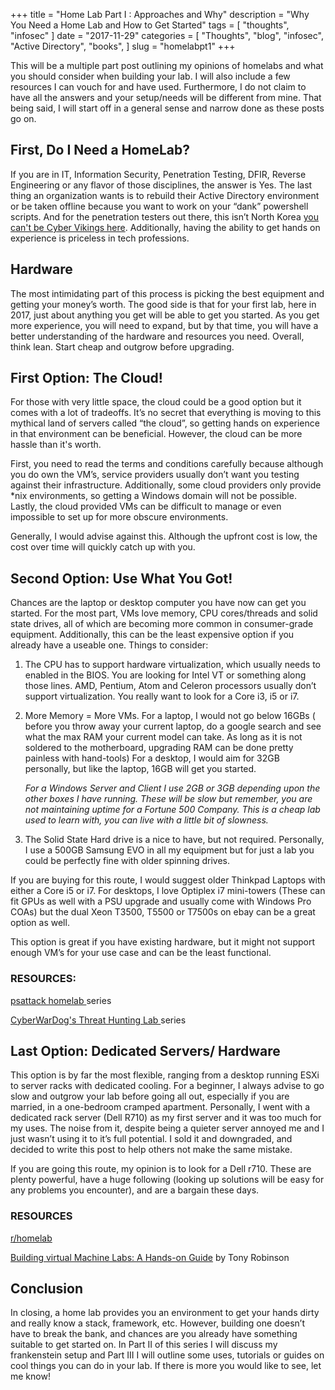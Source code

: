 +++
title = "Home Lab Part I : Approaches and Why"
description = "Why You Need a Home Lab and How to Get Started"
tags = [ "thoughts", "infosec" ]
date = "2017-11-29"
categories = [
  "Thoughts",
  "blog",
  "infosec",
  "Active Directory", 
  "books",
]
slug = "homelabpt1"
+++


This will be a multiple part post outlining my opinions of homelabs and what you should consider when building your lab. I will also include a few resources I can vouch for and have used. Furthermore, I do not claim to have all the answers and your setup/needs will be different from mine. That being said, I will start off in a general sense and narrow done as these posts go on. 

## First, Do I Need a HomeLab?

If you are in IT, Information Security, Penetration Testing, DFIR, Reverse Engineering or any flavor of those disciplines, the answer is Yes. The last thing an organization wants is to rebuild their Active Directory environment or be taken offline because you want to work on your “dank” powershell scripts. And for the penetration testers out there, this isn’t North Korea <a href="https://www.wired.com/story/north-korea-cyberattacks/">you can't be Cyber Vikings here</a>. Additionally, having the ability to get hands on experience is priceless in tech professions.

## Hardware

The most intimidating part of this process is picking the best equipment and getting your money’s worth. The good side is that for your first lab, here in 2017, just about anything you get will be able to get you started. As you get more experience, you will need to expand, but by that time, you will have a better understanding of the hardware and resources you need. Overall, think lean. Start cheap and outgrow before upgrading. 

## First Option: The Cloud!

For those with very little space, the cloud could be a good option but it comes with a lot of tradeoffs. It’s no secret that everything is moving to this mythical land of servers called “the cloud”, so getting hands on experience in that environment can be beneficial. However, the cloud can be more hassle than it's worth. 

First, you need to read the terms and conditions carefully because although you do own the VM’s, service providers usually don’t want you testing against their infrastructure. Additionally, some cloud providers only provide *nix environments, so getting a Windows domain will not be possible. Lastly, the cloud provided VMs can be difficult to manage or even impossible to set up for more obscure environments. 

Generally, I would advise against this. Although the upfront cost is low, the cost over time will quickly catch up with you. 

## Second Option: Use What You Got!

Chances are the laptop or desktop computer you have now can get you started. For the most part, VMs love memory, CPU cores/threads and solid state drives, all of which are becoming more common in consumer-grade equipment. Additionally, this can be the least expensive option if you already have a useable one.
Things to consider:

1. The CPU has to support hardware virtualization, which usually needs to enabled in the BIOS. You are looking for Intel VT or something along those lines.
AMD, Pentium, Atom and Celeron processors usually don’t support virtualization. You really want to look for a Core i3, i5 or i7. 

2. More Memory = More VMs. For a laptop, I would not go below 16GBs ( before you throw away your current laptop, do a google search and see what the max RAM your current model can take. As long as it is not soldered to the motherboard, upgrading RAM can be done pretty painless with hand-tools) For a desktop, I would aim for 32GB personally, but like the laptop, 16GB will get you started. 

    *For a Windows Server and Client I use 2GB or 3GB depending upon the other boxes I have running. These will be slow but remember, you are not maintaining uptime for a Fortune 500 Company. This is a cheap lab used to learn with, you can live with a little bit of slowness.*

3. The Solid State Hard drive is a nice to have, but not required. Personally, I use a 500GB Samsung EVO in all my equipment but for just a lab you could be perfectly fine with older spinning drives. 

If you are buying for this route, I would suggest older Thinkpad Laptops with either a Core i5 or i7. For desktops, I love Optiplex i7 mini-towers (These can fit GPUs as well with a PSU upgrade and usually come with Windows Pro COAs)  but the dual Xeon T3500, T5500 or T7500s on ebay can be a great option as well. 

This option is great if you have existing hardware, but it might not support enough VM’s for your use case and can be the least functional. 

### RESOURCES: 

<a href="https://www.psattack.com/articles/20160718/setting-up-an-active-directory-lab-part-1/">psattack homelab </a> series

<a href="https://cyberwardog.blogspot.com/2017/02/setting-up-pentesting-i-mean-threat.html"> CyberWarDog's Threat Hunting Lab </a> series

## Last Option: Dedicated Servers/ Hardware

This option is by far the most flexible, ranging from a desktop running ESXi to server racks with dedicated cooling. For a beginner, I always advise to go slow and outgrow your lab before going all out, especially if you are married, in a one-bedroom cramped apartment. Personally, I went with a dedicated rack server (Dell R710) as my first server and it was too much for my uses. The noise from it, despite being a quieter server annoyed me and I just wasn’t using it to it’s full potential. I sold it and downgraded, and decided to write this post to help others not make the same mistake.  

If you are going this route, my opinion is to look for a Dell r710. These are plenty powerful, have a huge following (looking up solutions will be easy for any problems you encounter), and are a bargain these days. 

### RESOURCES

<a href="https://www.reddit.com/r/homelab/">r/homelab </a> 

<a href="http://amzn.to/2BE53hK">Building virtual Machine Labs: A Hands-on Guide</a> by Tony Robinson

## Conclusion 

In closing, a home lab provides you an environment to get your hands dirty and really know a stack, framework, etc. However, building one doesn’t have to break the bank, and chances are you already have something suitable to get started on. In Part II of this series I will discuss my frankenstein setup and Part III I will outline some uses, tutorials or guides on cool things you can do in your lab. If there is more you would like to see, let me know!
